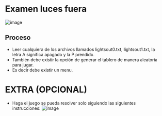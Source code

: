 # Examen luces fuera
![image](https://user-images.githubusercontent.com/5318519/177078716-8b85363a-52e4-4613-95a1-f4fb01babf1a.png)

## Proceso
- Leer cualquiera de los archivos llamados lightsout0.txt, lightsout1.txt, la letra A significa apagado y la P prendido.
- También debe existir la opción de generar el tablero de manera aleatoria para jugar.
- Es decir debe existir un menu.

# EXTRA (OPCIONAL)
- Haga el juego se pueda resolver solo siguiendo las siguientes instrucciones: 
![image](https://user-images.githubusercontent.com/5318519/177078750-57edd431-fb53-42fc-a13b-298f5e48e34b.png)
